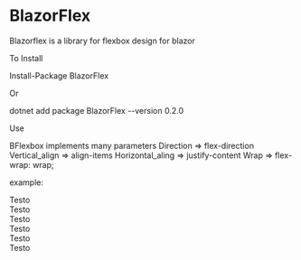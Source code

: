# BlazorFlex
 Blazorflex is a library for flexbox design for blazor

To Install

 Install-Package BlazorFlex
 
Or

 dotnet add package BlazorFlex --version 0.2.0

Use

BFlexbox implements many parameters
Direction => flex-direction
Vertical_align => align-items
Horizontal_aling => justify-content
Wrap => flex-wrap: wrap;

example:
<BFlexbox Direction="Directions.row" Horizontal_aling="Horizontal_alings.center" Vertical_align="Vertical_aligns.center" Wrap="true">
    <div>Testo</div>
    <div>Testo</div>
    <div>Testo</div>
    <div>Testo</div>
    <div>Testo</div>
    <div>Testo</div>
</BFlexbox>
